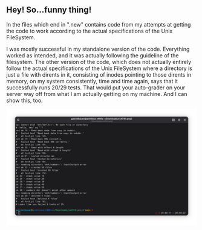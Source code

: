 ## Hey! So...funny thing!

In the files which end in ".new" contains code from my attempts at getting the code to work according to the actual specifications of the Unix FileSystem.

I was mostly successful in my standalone version of the code. Everything worked as intended, and it was actually following the guideline of the filesystem. The other version of the code, which does not actually entirely follow the actual specifications of the Unix FileSystem where a directory is just a file with dirents in it, consisting of inodes pointing to those dirents in memory, on my system consistently, time and time again, says that it successfully runs 20/29 tests. That would put your auto-grader on your server way off from what I am actually getting on my machine. And I can show this, too.

![](screen.png)
